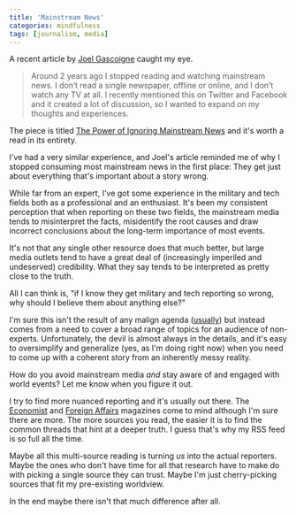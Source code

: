 ```yaml
---
title: 'Mainstream News'
categories: mindfulness
tags: [journalism, media]
---
```

A recent article by [Joel Gascoigne][1] caught my eye. 

   [1]: http://joel.is/

> Around 2 years ago I stopped reading and watching mainstream news. I don’t read a single newspaper, offline or online, and I don’t watch any TV at all. I recently mentioned this on Twitter and Facebook and it created a lot of discussion, so I wanted to expand on my thoughts and experiences.

The piece is titled [The Power of Ignoring Mainstream News][2] and it's worth a read in its entirety.

   [2]: http://joel.is/post/31582795753/the-power-of-ignoring-mainstream-news

I've had a very similar experience, and Joel's article reminded me of why I stopped consuming most mainstream news in the first place: They get just about everything that's important about a story wrong.

<p class="has-pullquote" data-pullquote="if I know they get military and tech reporting so wrong, why should I believe them about anything else?">While far from an expert, I've got some experience in the military and tech fields both as a professional and an enthusiast. It's been my consistent perception that when reporting on these two fields, the mainstream media tends to misinterpret the facts, misidentify the root causes and draw incorrect conclusions about the long-term importance of most events.</p>

It's not that any single other resource does that much better, but large media outlets tend to have a great deal of (increasingly imperiled and undeserved) credibility. What they say tends to be interpreted as pretty close to the truth.

All I can think is, "if I know they get military and tech reporting so wrong, why should I believe them about anything else?"

I'm sure this isn't the result of any malign agenda ([usually](http://foxnews.com)) but instead comes from a need to cover a broad range of topics for an audience of non-experts. Unfortunately, the devil is almost always in the details, and it's easy to oversimplify and generalize (yes, as I'm doing right now) when you need to come up with a coherent story from an inherently messy reality. 

How do you avoid mainstream media _and_ stay aware of and engaged with world events? Let me know when you figure it out.

I try to find more nuanced reporting and it's usually out there. The [Economist][4] and [Foreign Affairs][5] magazines come to mind although I'm sure there are more. The more sources you read, the easier it is to find the common threads that hint at a deeper truth. I guess that's why my RSS feed is so full all the time.

   [4]: http://www.economist.com/
   [5]: http://www.foreignaffairs.com/

Maybe all this multi-source reading is turning _us_ into the actual reporters. Maybe the ones who don't have time for all that research have to make do with picking a single source they can trust. Maybe I'm just cherry-picking sources that fit my pre-existing worldview.

In the end maybe there isn't that much difference after all.